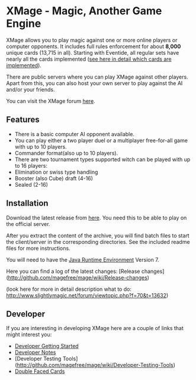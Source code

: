 # XMage - Magic, Another Game Engine

XMage allows you to play magic against one or more online players or computer opponents. It includes full rules enforcement for about **8,000** unique cards (13,715 in all). Starting with Eventide, all regular sets have nearly all the cards implemented ([see here in detail which cards are implemented](http://ct-magefree.rhcloud.com/stats)).

There are public servers where you can play XMage against other players. Apart from this, you can also host your own server to play against the AI and/or your friends.

You can visit the XMage forum [here](http://www.slightlymagic.net/forum/viewforum.php?f=70).

## Features
* There is a basic computer AI opponent available.
* You can play either a two player duel or a multiplayer free-for-all game with up to 10 players.
* Commander format(also up to 10 players).
* There are two tournament types supported witch can be played with up to 16 players:
 * Elimination or swiss type handling
 * Booster (also Cube) draft (4-16)
 * Sealed (2-16)

## Installation
Download the latest release from [here](http://XMage.info). You need this to be able to play on the official server.

After you extract the content of the archive, you will find batch files to start the client/server in the corresponding directories. See the included readme files for more instructions.

You will need to have the [Java Runtime Environment](http://java.com/en/) Version 7.

Here you can find a log of the latest changes: [Release changes] (http://github.com/magefree/mage/wiki/Release-changes)

(look here for more in detail description what to do: http://www.slightlymagic.net/forum/viewtopic.php?f=70&t=13632)

## Developer

If you are interesting in developing XMage here are a couple of links that might interest you:
* [Developer Getting Started](http://github.com/magefree/mage/wiki/Developer-Getting-Started)
* [Developer Notes](http://github.com/magefree/mage/wiki/Developer-Notes)
* [Developer Testing Tools] (http://github.com/magefree/mage/wiki/Developer-Testing-Tools)
* [Double Faced Cards](http://github.com/magefree/mage/wiki/Double-Faced-Cards)

